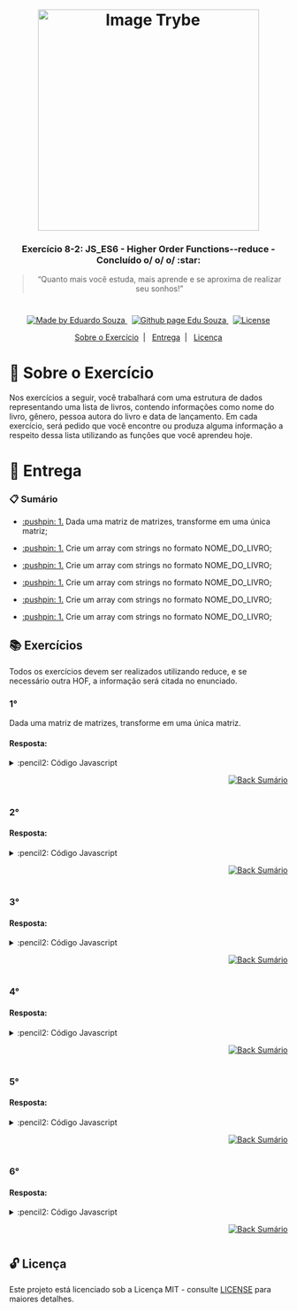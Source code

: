 <h1 align="center">
    <img alt="Image Trybe" src="https://i.ibb.co/d4W2x4g/trybe.png" width="400px" />
</h1>

<h3 align="center">
  Exercício 8-2: JS_ES6 - Higher Order Functions--reduce - Concluído o/ o/ o/ :star:
</h3>

<blockquote align="center">“Quanto mais você estuda, mais aprende e se aproxima de realizar seu sonhos!”</blockquote>

<h1></h1>

<p align="center">

  <a href="https://www.linkedin.com/in/eduardosouzaprogrammer/">
    <img alt="Made by Eduardo Souza" src="https://img.shields.io/badge/made%20by-Edu%20Souza-%23F8952D">
  </a>&nbsp;

 <a href="https://edusouza-programmer.github.io/">
<img alt="Github page Edu Souza " src="https://img.shields.io/badge/Github%20page-Edu_Souza-orange">
</a>&nbsp;

  <a href="LICENSE" >
    <img alt="License" src="https://img.shields.io/badge/license-MIT-%23F8952D">
  </a>

</p>

<p align="center">
  <a href="#rocket-Sobre-o-Exercício">Sobre o Exercício</a>&nbsp;&nbsp;|&nbsp;&nbsp;
  <a href="#postbox-Entrega">Entrega</a>&nbsp;&nbsp;|&nbsp;&nbsp;
  <a href="#unlock-Licença">Licença</a>
</p>

# :rocket: Sobre o Exercício

Nos exercícios a seguir, você trabalhará com uma estrutura de dados representando uma lista de livros, contendo informações como nome do livro, gênero, pessoa autora do livro e data de lançamento.
Em cada exercício, será pedido que você encontre ou produza alguma informação a respeito dessa lista utilizando as funções que você aprendeu hoje.

# :postbox: Entrega

### :clipboard: Sumário

- <p><a href="#1"> :pushpin: 1.</a> Dada uma matriz de matrizes, transforme em uma única matriz;</p>

- <p><a href="#1"> :pushpin: 1.</a> Crie um array com strings no formato NOME_DO_LIVRO;</p>

- <p><a href="#1"> :pushpin: 1.</a> Crie um array com strings no formato NOME_DO_LIVRO;</p>

- <p><a href="#1"> :pushpin: 1.</a> Crie um array com strings no formato NOME_DO_LIVRO;</p>

- <p><a href="#1"> :pushpin: 1.</a> Crie um array com strings no formato NOME_DO_LIVRO;</p>

- <p><a href="#1"> :pushpin: 1.</a> Crie um array com strings no formato NOME_DO_LIVRO;</p>

## :books: Exercícios

Todos os exercícios devem ser realizados utilizando reduce, e se necessário outra HOF, a informação será citada no enunciado.

### 1°

Dada uma matriz de matrizes, transforme em uma única matriz.

#### Resposta:

<details>
 <summary> :pencil2: Código Javascript</summary>

```js

```

</details>

<p align="right">
    <a href="#clipboard-Sumário">
    <img alt="Back Sumário" src="https://img.shields.io/badge/Back-Sum%C3%A1rio-orange">
  </a>
</p>

#

### 2°

#### Resposta:

<details>
 <summary> :pencil2: Código Javascript</summary>

```js

```

</details>

<p align="right">
    <a href="#clipboard-Sumário">
    <img alt="Back Sumário" src="https://img.shields.io/badge/Back-Sum%C3%A1rio-orange">
  </a>
</p>

#

### 3°

#### Resposta:

<details>
 <summary> :pencil2: Código Javascript</summary>

```js

```

</details>

<p align="right">
    <a href="#clipboard-Sumário">
    <img alt="Back Sumário" src="https://img.shields.io/badge/Back-Sum%C3%A1rio-orange">
  </a>
</p>

#

### 4°

#### Resposta:

<details>
 <summary> :pencil2: Código Javascript</summary>

```js

```

</details>

<p align="right">
    <a href="#clipboard-Sumário">
    <img alt="Back Sumário" src="https://img.shields.io/badge/Back-Sum%C3%A1rio-orange">
  </a>
</p>

#

### 5°

#### Resposta:

<details>
 <summary> :pencil2: Código Javascript</summary>

```js

```

</details>

<p align="right">
    <a href="#clipboard-Sumário">
    <img alt="Back Sumário" src="https://img.shields.io/badge/Back-Sum%C3%A1rio-orange">
  </a>
</p>

#

### 6°

#### Resposta:

<details>
 <summary> :pencil2: Código Javascript</summary>

```js

```

</details>

<p align="right">
    <a href="#clipboard-Sumário">
    <img alt="Back Sumário" src="https://img.shields.io/badge/Back-Sum%C3%A1rio-orange">
  </a>
</p>

#

## :unlock: Licença

Este projeto está licenciado sob a Licença MIT - consulte [LICENSE](https://opensource.org/licenses/MIT) para maiores detalhes.
